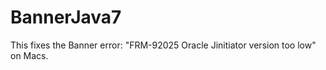BannerJava7
===========

This fixes the Banner error: "FRM-92025 Oracle Jinitiator version too low" on Macs.